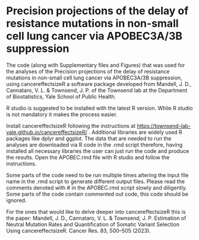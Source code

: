 # Precision projections of the delay of resistance mutations in non-small cell lung cancer via APOBEC3A/3B suppression
The code (along with Supplementary files and Figures) that was used for the analyses of the Precision projections of the delay of resistance mutations in non-small cell lung cancer via APOBEC3A/3B suppression, using cancereffectsizeR a software package developed from Mandell, J. D., Cannataro, V. L. & Townsend, J. P. of the Townsend lab at the Department of Biostatistics, Yale School of Public Health.

R studio is suggested to be installed with the latest R version. While R studio is not mandatory it makes the process easier.

Install cancereffectsizeR following the instructions at https://townsend-lab-yale.github.io/cancereffectsizeR/ . Additional libraries are widely used R packages like dplyr and ggplot.
The data that are needed to run the analyses are downloaded via R code in the .rmd script therefore, having installed all necessary libraries the user can just run the code and produce the results. Open the APOBEC.rmd file with R studio and follow the instructions.

Some parts of the code need to be run multiple times altering the input file name in the .rmd script to generate different output files.
Please read the comments denoted with # in the APOBEC.rmd script slowly and diligently. Some parts of the code contain commented out code, this code should be ignored.

For the ones that would like to delve deeper into cancereffectsizeR this is the paper: Mandell, J. D., Cannataro, V. L. & Townsend, J. P. Estimation of Neutral Mutation Rates and Quantification of Somatic Variant Selection Using cancereffectsizeR. Cancer Res. 83, 500–505 (2023).

